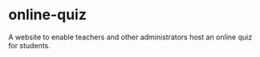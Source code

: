 # online-quiz
A website to enable teachers and other administrators host an online quiz for students.
